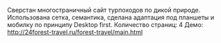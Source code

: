 Сверстан многостраничный сайт турпоходов по дикой природе.
Использована сетка, семантика, сделана адаптация под планшеты и мобилку по принципу Desktop first.
Количество страниц: 4
Демо: http://24forest-travel.ru/forest-travel/main.html
